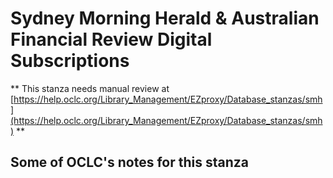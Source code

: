 # Sydney Morning Herald & Australian Financial Review Digital Subscriptions
** This stanza needs manual review at [https://help.oclc.org/Library_Management/EZproxy/Database_stanzas/smh](https://help.oclc.org/Library_Management/EZproxy/Database_stanzas/smh) **

## Some of OCLC's notes for this stanza

&nbsp;
